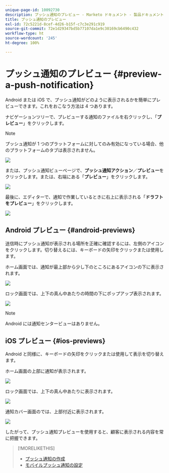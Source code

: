 ```yaml
---
unique-page-id: 10092730
description: プッシュ通知のプレビュー - Marketo ドキュメント - 製品ドキュメント
title: プッシュ通知のプレビュー
exl-id: 72c5221d-8cef-4d26-b15f-c7c3e291c919
source-git-commit: 72e1d29347bd5b77107da1e9c30169cb6490c432
workflow-type: ht
source-wordcount: '245'
ht-degree: 100%

---
```


# プッシュ通知のプレビュー {#preview-a-push-notification}

Android または iOS で、プッシュ通知がどのように表示されるかを簡単にプレビューできます。これをおこなう方法は 4 つあります。

ナビゲーションツリーで、プレビューする通知のファイルを右クリックし、「**プレビュー**」をクリックします。

>[!NOTE]
>
>プッシュ通知が 1 つのプラットフォームに対してのみ有効になっている場合、他のプラットフォームのタブは表示されません。

![](assets/image2015-9-4-9-3a52-3a27.png)

または、プッシュ通知ビューページで、**プッシュ通知アクション**／**プレビュー**&#x200B;をクリックします。または、右端にある「**プレビュー**」をクリックします。

![](assets/image2015-9-4-10-3a53-3a28.png)

最後に、エディターで、通知で作業しているときに右上に表示される「**ドラフトをプレビュー**」をクリックします。

![](assets/image2015-9-14-15-3a55-3a26.png)

## Android プレビュー {#android-previews}

送信時にプッシュ通知が表示される場所を正確に確認するには、左側のアイコンをクリックします。切り替えるには、キーボードの矢印をクリックまたは使用します。

ホーム画面では、通知が最上部から少し下のところにあるアイコンの下に表示されます。

![](assets/image2015-9-17-16-3a57-3a0.png)

ロック画面では、上下の真ん中あたりの時間の下にポップアップ表示されます。

![](assets/image2015-9-17-16-3a58-3a47.png)

>[!NOTE]
>
>Android には通知センタービューはありません。

## iOS プレビュー {#ios-previews}

Android と同様に、キーボードの矢印をクリックまたは使用して表示を切り替えます。

ホーム画面の上部に通知が表示されます。

![](assets/image2015-9-17-17-3a0-3a28.png)

ロック画面では、上下の真ん中あたりに表示されます。

![](assets/image2015-9-17-17-3a2-3a1.png)

通知カバー画面のでは、上部付近に表示されます。

![](assets/image2015-9-17-17-3a3-3a15.png)

したがって、プッシュ通知プレビューを使用すると、顧客に表示される内容を常に把握できます。

>[!MORELIKETHIS]
>
>* [プッシュ通知の作成](/help/marketo/product-docs/mobile-marketing/push-notifications/create-a-push-notification.md)
>* [モバイルプッシュ通知の設定](/help/marketo/product-docs/mobile-marketing/push-notifications/configure-mobile-push-notification.md)

